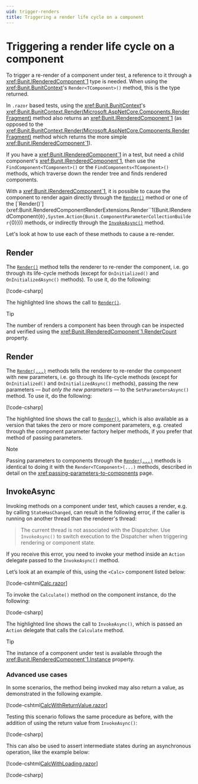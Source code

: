 ```yaml
---
uid: trigger-renders
title: Triggering a render life cycle on a component
---
```


# Triggering a render life cycle on a component

To trigger a re-render of a component under test, a reference to it through a <xref:Bunit.IRenderedComponent`1> type is needed. When using the <xref:Bunit.BunitContext>'s `Render<TComponent>()` method, this is the type returned.

In `.razor` based tests, using the <xref:Bunit.BunitContext>'s <xref:Bunit.BunitContext.Render(Microsoft.AspNetCore.Components.RenderFragment)> method also returns an <xref:Bunit.IRenderedComponent`1> (as opposed to the <xref:Bunit.BunitContext.Render(Microsoft.AspNetCore.Components.RenderFragment)> method which returns the more simple <xref:Bunit.IRenderedComponent`1>).

If you have a <xref:Bunit.IRenderedComponent`1> in a test, but need a child component's <xref:Bunit.IRenderedComponent`1>, then use the `FindComponent<TComponent>()` or the `FindComponents<TComponent>()` methods, which traverse down the render tree and finds rendered components.

With a <xref:Bunit.IRenderedComponent`1>, it is possible to cause the component to render again directly through the [`Render()`](xref:Bunit.BunitContext.Render``1(Microsoft.AspNetCore.Components.RenderFragment)) method or one of the [`Render()`](xref:Bunit.RenderedComponentRenderExtensions.Render``1(Bunit.IRenderedComponent{``0},System.Action{Bunit.ComponentParameterCollectionBuilder{``0}})) methods, or indirectly through the [`InvokeAsync()`](xref:Bunit.RenderedComponentInvokeAsyncExtensions.InvokeAsync``1(Bunit.IRenderedComponent{``0},System.Action)) method.

Let's look at how to use each of these methods to cause a re-render.

## Render

The [`Render()`](xref:Bunit.RenderedComponentRenderExtensions.Render``1(Bunit.IRenderedComponent{``0},System.Action{Bunit.ComponentParameterCollectionBuilder{``0}})) method tells the renderer to re-render the component, i.e. go through its life-cycle methods (except for `OnInitialized()` and `OnInitializedAsync()` methods). To use it, do the following:

[!code-csharp[](../../../samples/tests/xunit/ReRenderTest.cs?start=15&end=21&highlight=5)]

The highlighted line shows the call to [`Render()`](xref:Bunit.RenderedComponentRenderExtensions.Render``1(Bunit.IRenderedComponent{``0},System.Action{Bunit.ComponentParameterCollectionBuilder{``0}})).

> [!TIP]
> The number of renders a component has been through can be inspected and verified using the <xref:Bunit.IRenderedComponent`1.RenderCount> property.

## Render

The [`Render(...)`](xref:Bunit.RenderedComponentRenderExtensions.Render``1(Bunit.IRenderedComponent{``0},System.Action{Bunit.ComponentParameterCollectionBuilder{``0}})) methods tells the renderer to re-render the component with new parameters, i.e. go through its life-cycle methods (except for `OnInitialized()` and `OnInitializedAsync()` methods), passing the new parameters &mdash; _but only the new parameters_ &mdash; to the `SetParametersAsync()` method. To use it, do the following:

[!code-csharp[](../../../samples/tests/xunit/ReRenderTest.cs?start=28&end=38&highlight=7-9)]

The highlighted line shows the call to [`Render()`](xref:Bunit.RenderedComponentRenderExtensions.Render``1(Bunit.IRenderedComponent{``0},System.Action{Bunit.ComponentParameterCollectionBuilder{``0}})), which is also available as a version that takes the zero or more component parameters, e.g. created through the component parameter factory helper methods, if you prefer that method of passing parameters.

> [!NOTE]
> Passing parameters to components through the [`Render(...)`](xref:Bunit.RenderedComponentRenderExtensions.Render``1(Bunit.IRenderedComponent{``0},System.Action{Bunit.ComponentParameterCollectionBuilder{``0}})) methods is identical to doing it with the `Render<TComponent>(...)` methods, described in detail on the <xref:passing-parameters-to-components> page.

## InvokeAsync

Invoking methods on a component under test, which causes a render, e.g. by calling `StateHasChanged`, can result in the following error, if the caller is running on another thread than the renderer's thread:

> The current thread is not associated with the Dispatcher. Use `InvokeAsync()` to switch execution to the Dispatcher when triggering rendering or component state.

If you receive this error, you need to invoke your method inside an `Action` delegate passed to the `InvokeAsync()` method.

Let’s look at an example of this, using the `<Calc>` component listed below:

[!code-cshtml[Calc.razor](../../../samples/components/Calc.razor)]

To invoke the `Calculate()` method on the component instance, do the following:

[!code-csharp[](../../../samples/tests/xunit/ReRenderTest.cs?start=45&end=51&highlight=5)]

The highlighted line shows the call to `InvokeAsync()`, which is passed an `Action` delegate that calls the `Calculate` method.

> [!TIP]
> The instance of a component under test is available through the <xref:Bunit.IRenderedComponent`1.Instance> property.

### Advanced use cases

In some scenarios, the method being invoked may also return a value, as demonstrated in the following example.

[!code-cshtml[CalcWithReturnValue.razor](../../../samples/components/CalcWithReturnValue.razor)]

Testing this scenario follows the same procedure as before, with the addition of using the return value from `InvokeAsync()`:

[!code-csharp[](../../../samples/tests/xunit/ReRenderTest.cs?start=58&end=64&highlight=4)]

This can also be used to assert intermediate states during an asynchronous operation, like the example below:

[!code-cshtml[CalcWithLoading.razor](../../../samples/components/CalcWithLoading.razor)]

[!code-csharp[](../../../samples/tests/xunit/ReRenderTest.cs?start=70&end=81&highlight=7)]
